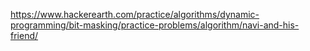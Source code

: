 https://www.hackerearth.com/practice/algorithms/dynamic-programming/bit-masking/practice-problems/algorithm/navi-and-his-friend/
